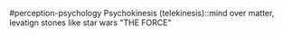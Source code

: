 #perception-psychology 
Psychokinesis (telekinesis)::mind over matter, levatign stones like star wars "THE FORCE"
<!--SR:!2024-02-05,3,250-->
